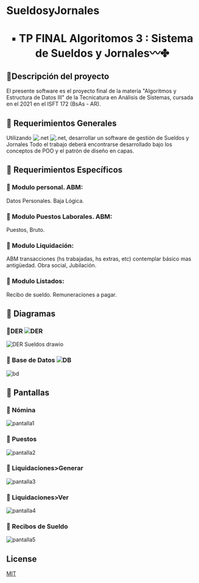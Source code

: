 # SueldosyJornales
<div align="center">


# ▪️ TP FINAL Algoritomos 3 : Sistema de Sueldos y Jornales〰️✤

</div>

## 🔵Descripción del proyecto
El presente software es el proyecto final de la materia "Algoritmos y Estructura de Datos III" de la Tecnicatura en Análisis de Sistemas, cursada en el 2021 en el ISFT 172 (BsAs - AR).


## 🔵 Requerimientos Generales

Utilizando ![.net](https://img.shields.io/badge/.NET-Framework-blueviolet) ![.net]( https://img.shields.io/badge/Win-Form-green), desarrollar un software de gestión de Sueldos y Jornales
Todo el trabajo deberá encontrarse desarrollado bajo los conceptos de POO y el patrón de diseño en capas.  


## 🔵 Requerimientos Específicos

### 🔹 Modulo personal. ABM: 
Datos Personales. Baja Lógica.
 
 ### 🔹 Modulo Puestos Laborales. ABM: 
Puestos, Bruto.

### 🔹 Modulo Liquidación: 
ABM  transacciones (hs trabajadas, hs extras, etc) contemplar básico mas antigüedad. Obra social, Jubilación.

### 🔹 Modulo Listados: 
Recibo de sueldo. 
Remuneraciones a pagar.

## 🔵 Diagramas
### 🔹DER ![DER](https://img.shields.io/badge/DER--green) 
![DER Sueldos drawio](https://user-images.githubusercontent.com/88113403/205382672-bd74af25-21d1-4d0c-b0fe-7f791caef927.png)

### 🔹 Base de Datos ![DB](https://img.shields.io/badge/SQL-Server-red) 
![bd](https://user-images.githubusercontent.com/88113403/205380140-7327f71b-1633-4111-a25f-9de43e8df982.png)

## 🔵 Pantallas
### 🔹 Nómina
![pantalla1](https://user-images.githubusercontent.com/88113403/205382046-d8f62cc4-d215-4bb6-83cf-c47bc1bfddb4.png)

### 🔹 Puestos
![pantalla2](https://user-images.githubusercontent.com/88113403/205381418-f064e9a2-a8ea-49e2-bf78-7056d68f494b.png)

### 🔹 Liquidaciones>Generar
![pantalla3](https://user-images.githubusercontent.com/88113403/205381529-1bbecefd-0498-4a42-b5b2-149dde6f8c28.png)

### 🔹 Liquidaciones>Ver
![pantalla4](https://user-images.githubusercontent.com/88113403/205381625-36e2a8a5-4920-44bf-a658-a9cecce996e0.png)

### 🔹 Recibos de Sueldo
![pantalla5](https://user-images.githubusercontent.com/88113403/205381758-83a772d7-395e-411d-a042-d543827644d3.png)



## License
[MIT](https://choosealicense.com/licenses/mit/)

